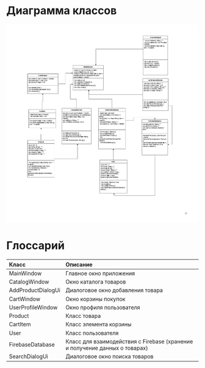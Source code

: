 # Диаграмма классов  

<img src="https://github.com/alwayswnnasleep/ZedkaShop/blob/master/docs/Diagrams/images/ClassDiagram.png" alt="Добавление товара в корзину" width="800"/>

# Глоссарий

| Класс | Описание |
|:---|:---|
|MainWindow	| Главное окно приложения
|CatalogWindow|	Окно каталога товаров
|AddProductDialogUi|	Диалоговое окно добавления товара
|CartWindow|	Окно корзины покупок
|UserProfileWindow|	Окно профиля пользователя
|Product|	Класс товара
|CartItem|	Класс элемента корзины
|User|	Класс пользователя
|FirebaseDatabase|	Класс для взаимодействия с Firebase (хранение и получение данных о товарах)
|SearchDialogUi|	Диалоговое окно поиска товаров
